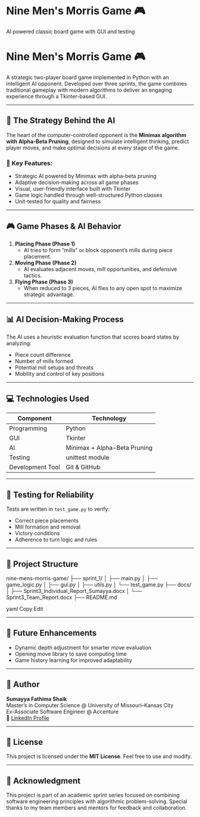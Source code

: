 # Nine Men's Morris Game 🎮  
AI powered classic board game with GUI and testing
# Nine Men's Morris Game 🎮  
A strategic two-player board game implemented in Python with an intelligent AI opponent. Developed over three sprints, the game combines traditional gameplay with modern algorithms to deliver an engaging experience through a Tkinter-based GUI.

---

## 🧠 The Strategy Behind the AI

The heart of the computer-controlled opponent is the **Minimax algorithm with Alpha-Beta Pruning**, designed to simulate intelligent thinking, predict player moves, and make optimal decisions at every stage of the game.

### 🌟 Key Features:
- Strategic AI powered by Minimax with alpha-beta pruning
- Adaptive decision-making across all game phases
- Visual, user-friendly interface built with Tkinter
- Game logic handled through well-structured Python classes
- Unit-tested for quality and fairness

---

## 🎮 Game Phases & AI Behavior

1. **Placing Phase (Phase 1)**  
   - AI tries to form “mills” or block opponent’s mills during piece placement.
2. **Moving Phase (Phase 2)**  
   - AI evaluates adjacent moves, mill opportunities, and defensive tactics.
3. **Flying Phase (Phase 3)**  
   - When reduced to 3 pieces, AI flies to any open spot to maximize strategic advantage.

---

## 📊 AI Decision-Making Process

The AI uses a heuristic evaluation function that scores board states by analyzing:
- Piece count difference
- Number of mills formed
- Potential mill setups and threats
- Mobility and control of key positions

---

## 💻 Technologies Used

| Component        | Technology       |
|------------------|------------------|
| Programming      | Python           |
| GUI              | Tkinter          |
| AI               | Minimax + Alpha-Beta Pruning |
| Testing          | unittest module  |
| Development Tool | Git & GitHub     |

---

## 🧪 Testing for Reliability

Tests are written in `test_game.py` to verify:
- Correct piece placements
- Mill formation and removal
- Victory conditions
- Adherence to turn logic and rules

---

## 📂 Project Structure

nine-mens-morris-game/
├── sprint_1/
│ ├── main.py
│ ├── game_logic.py
│ ├── gui.py
│ ├── utils.py
│ └── test_game.py
├── docs/
│ ├── Sprint3_Individual_Report_Sumayya.docx
│ └── Sprint3_Team_Report.docx
├── README.md

yaml
Copy
Edit

---

## 🚀 Future Enhancements

- Dynamic depth adjustment for smarter move evaluation
- Opening move library to save computing time
- Game history learning for improved adaptability

---

## 👤 Author

**Sumayya Fathima Shaik**  
Master’s in Computer Science @ University of Missouri–Kansas City  
Ex-Associate Software Engineer @ Accenture  
🔗 [LinkedIn Profile](https://www.linkedin.com/in/sumayya-fathima-shaik-945709210)

---

## 📜 License

This project is licensed under the **MIT License**. Feel free to use and modify.

---

## 🙌 Acknowledgment

This project is part of an academic sprint series focused on combining software engineering principles with algorithmic problem-solving. Special thanks to my team members and mentors for feedback and collaboration.